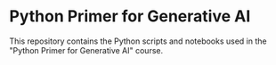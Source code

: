 # Python Primer for Generative AI

This repository contains the Python scripts and notebooks used in the "Python Primer for Generative AI" course.
